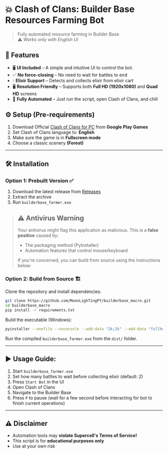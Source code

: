 # 💥 Clash of Clans: Builder Base Resources Farming Bot

> Fully automated resource farming in Builder Base  
> ⚠️ _Works only with English UI_

## 🚀 Features

- 🖥️ **UI Included** – A simple and intuitive UI to control the bot.
- ✅ **No force-closing** – No need to wait for battles to end
- 💧 **Elixir Support** – Detects and collects elixir from elixir cart
- 🖥️ **Resolution Friendly** – Supports both **Full HD (1920x1080)** and **Quad HD** screens
- 🤖 **Fully Automated** – Just run the script, open Clash of Clans, and chill

## ⚙️ Setup (Pre-requirements)

1. Download Official [Clash of Clans for PC](https://play.google.com/pc-store/games/details?id=com.supercell.clashofclans&hl=en) from **Google Play Games**
2. Set Clash of Clans language to: **English**
3. Make sure the game is in **Fullscreen mode**
4. Choose a classic scenery **(Forest)**

---

## 🛠️ Installation

### Option 1: Prebuilt Version ✅

1. Download the latest release from [Releases](https://github.com/MoonLighTingPY/builderbase_macro/releases)
2. Extract the archive
3. Run `builderbase_farmer.exe`

> ## ⚠️ Antivirus Warning
>
> Your antivirus might flag this application as malicious. This is a **false positive** caused by:
>
> - The packaging method (PyInstaller)
> - Automation features that control mouse/keyboard
>
> If you're concerned, you can build from source using the instructions below:

### Option 2: Build from Source 🏗️

Clone the repository and install dependencies:

```bash
git clone https://github.com/MoonLighTingPY/builderbase_macro.git
cd builderbase_macro
pip install -r requirements.txt
```

Build the executable (Windows):

```bash
pyinstaller --onefile --noconsole --add-data "2k;2k" --add-data "fullhd;fullhd" --name "builderbase_farmer" main.py
```

Run the compiled `builderbase_farmer.exe` from the `dist/` folder.

---

## ▶️ Usage Guide:

1. Start `builderbase_farmer.exe`
2. Set how many battles to wait before collecting elixir (default: 2)
3. Press `Start Bot` in the UI
4. Open Clash of Clans
5. Navigate to the Builder Base
6. Press `P` to pause (wait for a few second before interacting for bot to finish current operations)

---

## ⚠️ Disclaimer

- Automation tools may **violate Supercell's Terms of Service!**
- This script is for **educational purposes only**
- Use at your own risk
